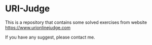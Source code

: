 URI-Judge
=======

This is a repository that contains some solved exercises from website https://www.urionlinejudge.com

If you have any suggest, please contact me.
